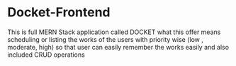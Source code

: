 # Docket-Frontend
This is full MERN Stack application called DOCKET what this offer means scheduling or listing the works of the users with priority wise (low , moderate, high) so that user can easily remember the works easily and also included CRUD operations
